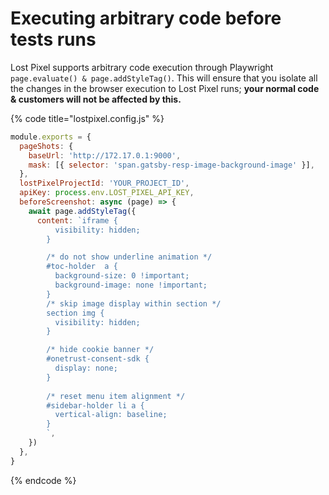 # Executing arbitrary code before tests runs

Lost Pixel supports arbitrary code execution through Playwright `page.evaluate() & page.addStyleTag()`. This will ensure that you isolate all the changes in the browser execution to Lost Pixel runs; **your normal code & customers will not be affected by this.**

{% code title="lostpixel.config.js" %}
```javascript
module.exports = {
  pageShots: {
    baseUrl: 'http://172.17.0.1:9000',
    mask: [{ selector: 'span.gatsby-resp-image-background-image' }],
  },
  lostPixelProjectId: 'YOUR_PROJECT_ID',
  apiKey: process.env.LOST_PIXEL_API_KEY,
  beforeScreenshot: async (page) => {
    await page.addStyleTag({
      content: `iframe {
          visibility: hidden;
        }

        /* do not show underline animation */
        #toc-holder  a {
          background-size: 0 !important;
          background-image: none !important;
        }
        /* skip image display within section */
        section img {
          visibility: hidden;
        }

        /* hide cookie banner */
        #onetrust-consent-sdk {
          display: none;
        }
        
        /* reset menu item alignment */
        #sidebar-holder li a {
          vertical-align: baseline;
        }
        `,
    })
  },
}
```
{% endcode %}
